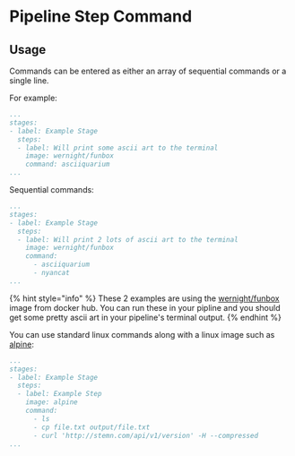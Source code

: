 # Pipeline Step Command

## Usage

Commands can be entered as either an array of sequential commands or a single line. 

For example:

```yaml
...
stages:
- label: Example Stage
  steps:
  - label: Will print some ascii art to the terminal
    image: wernight/funbox
    command: asciiquarium
...
```

Sequential commands:

```yaml
...
stages:
- label: Example Stage
  steps:
  - label: Will print 2 lots of ascii art to the terminal
    image: wernight/funbox
    command: 
      - asciiquarium
      - nyancat
...
```

{% hint style="info" %}
These 2 examples are using the [wernight/funbox](https://hub.docker.com/r/wernight/funbox/) image from docker hub. You can run these in your pipline and you should get some pretty ascii art in your pipeline's terminal output.
{% endhint %}

You can use standard linux commands along with a linux image such as [alpine](https://hub.docker.com/_/alpine/):

```yaml
...
stages:
- label: Example Stage
  steps:
  - label: Example Step
    image: alpine
    command: 
      - ls
      - cp file.txt output/file.txt
      - curl 'http://stemn.com/api/v1/version' -H --compressed
...
```

